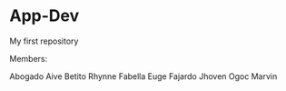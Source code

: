 # App-Dev
My first repository

Members:

Abogado Aive 
Betito Rhynne
Fabella Euge
Fajardo Jhoven
Ogoc Marvin
